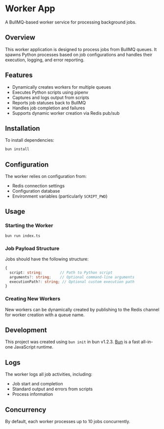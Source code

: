 # Worker App

A BullMQ-based worker service for processing background jobs.

## Overview

This worker application is designed to process jobs from BullMQ queues. It spawns Python processes based on job configurations and handles their execution, logging, and error reporting.

## Features

- Dynamically creates workers for multiple queues
- Executes Python scripts using pipenv
- Captures and logs output from scripts
- Reports job statuses back to BullMQ
- Handles job completion and failures
- Supports dynamic worker creation via Redis pub/sub

## Installation

To install dependencies:

```bash
bun install
```

## Configuration

The worker relies on configuration from:

- Redis connection settings
- Configuration database
- Environment variables (particularly `SCRIPT_PWD`)

## Usage

### Starting the Worker

```bash
bun run index.ts
```

### Job Payload Structure

Jobs should have the following structure:

```typescript
{
  script: string;        // Path to Python script
  arguments?: string;    // Optional command-line arguments
  executionPath?: string; // Optional custom execution path
}
```

### Creating New Workers

New workers can be dynamically created by publishing to the Redis channel for worker creation with a queue name.

## Development

This project was created using `bun init` in bun v1.2.3. [Bun](https://bun.sh) is a fast all-in-one JavaScript runtime.

## Logs

The worker logs all job activities, including:

- Job start and completion
- Standard output and errors from scripts
- Process information

## Concurrency

By default, each worker processes up to 10 jobs concurrently.
